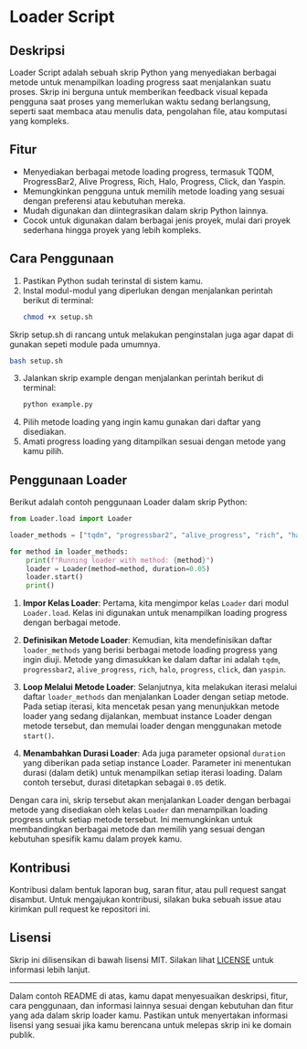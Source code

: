 # Loader Script

## Deskripsi
Loader Script adalah sebuah skrip Python yang menyediakan berbagai metode untuk menampilkan loading progress saat menjalankan suatu proses. Skrip ini berguna untuk memberikan feedback visual kepada pengguna saat proses yang memerlukan waktu sedang berlangsung, seperti saat membaca atau menulis data, pengolahan file, atau komputasi yang kompleks.

## Fitur
- Menyediakan berbagai metode loading progress, termasuk TQDM, ProgressBar2, Alive Progress, Rich, Halo, Progress, Click, dan Yaspin.
- Memungkinkan pengguna untuk memilih metode loading yang sesuai dengan preferensi atau kebutuhan mereka.
- Mudah digunakan dan diintegrasikan dalam skrip Python lainnya.
- Cocok untuk digunakan dalam berbagai jenis proyek, mulai dari proyek sederhana hingga proyek yang lebih kompleks.

## Cara Penggunaan
1. Pastikan Python sudah terinstal di sistem kamu.
2. Instal modul-modul yang diperlukan dengan menjalankan perintah berikut di terminal:
   ```bash
   chmod +x setup.sh
   ```
  Skrip setup.sh di rancang untuk melakukan penginstalan juga agar dapat di gunakan sepeti module pada umumnya.
   ```bash
   bash setup.sh
   ```
3. Jalankan skrip example dengan menjalankan perintah berikut di terminal:
   ```bash
   python example.py
   ```
4. Pilih metode loading yang ingin kamu gunakan dari daftar yang disediakan.
5. Amati progress loading yang ditampilkan sesuai dengan metode yang kamu pilih.

## Penggunaan Loader

Berikut adalah contoh penggunaan Loader dalam skrip Python:

```python
from Loader.load import Loader

loader_methods = ["tqdm", "progressbar2", "alive_progress", "rich", "halo", "progress", "click", "yaspin"]

for method in loader_methods:
    print(f"Running loader with method: {method}")
    loader = Loader(method=method, duration=0.05)
    loader.start()
    print()
```

1. **Impor Kelas Loader**: Pertama, kita mengimpor kelas `Loader` dari modul `Loader.load`. Kelas ini digunakan untuk menampilkan loading progress dengan berbagai metode.

2. **Definisikan Metode Loader**: Kemudian, kita mendefinisikan daftar `loader_methods` yang berisi berbagai metode loading progress yang ingin diuji. Metode yang dimasukkan ke dalam daftar ini adalah `tqdm`, `progressbar2`, `alive_progress`, `rich`, `halo`, `progress`, `click`, dan `yaspin`.

3. **Loop Melalui Metode Loader**: Selanjutnya, kita melakukan iterasi melalui daftar `loader_methods` dan menjalankan Loader dengan setiap metode. Pada setiap iterasi, kita mencetak pesan yang menunjukkan metode loader yang sedang dijalankan, membuat instance Loader dengan metode tersebut, dan memulai loader dengan menggunakan metode `start()`.

4. **Menambahkan Durasi Loader**: Ada juga parameter opsional `duration` yang diberikan pada setiap instance Loader. Parameter ini menentukan durasi (dalam detik) untuk menampilkan setiap iterasi loading. Dalam contoh tersebut, durasi ditetapkan sebagai `0.05` detik.

Dengan cara ini, skrip tersebut akan menjalankan Loader dengan berbagai metode yang disediakan oleh kelas `Loader` dan menampilkan loading progress untuk setiap metode tersebut. Ini memungkinkan untuk membandingkan berbagai metode dan memilih yang sesuai dengan kebutuhan spesifik kamu dalam proyek kamu.

## Kontribusi
Kontribusi dalam bentuk laporan bug, saran fitur, atau pull request sangat disambut. Untuk mengajukan kontribusi, silakan buka sebuah issue atau kirimkan pull request ke repositori ini.

## Lisensi
Skrip ini dilisensikan di bawah lisensi MIT. Silakan lihat [LICENSE](LICENSE) untuk informasi lebih lanjut.

---

Dalam contoh README di atas, kamu dapat menyesuaikan deskripsi, fitur, cara penggunaan, dan informasi lainnya sesuai dengan kebutuhan dan fitur yang ada dalam skrip loader kamu. Pastikan untuk menyertakan informasi lisensi yang sesuai jika kamu berencana untuk melepas skrip ini ke domain publik.
